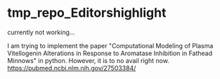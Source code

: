 # tmp_repo_Editorshighlight  
currently not working...  
  
I am trying to implement the paper "Computational Modeling of Plasma Vitellogenin Alterations in Response to Aromatase Inhibition in Fathead Minnows" in python. However, it is to no avail right now.
https://pubmed.ncbi.nlm.nih.gov/27503384/  
